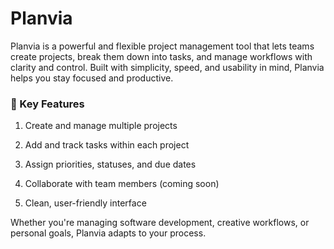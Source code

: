 # Planvia
Planvia is a powerful and flexible project management tool that lets teams create projects, break them down into tasks, and manage workflows with clarity and control. Built with simplicity, speed, and usability in mind, Planvia helps you stay focused and productive.


### 🔧 Key Features
1. Create and manage multiple projects

2. Add and track tasks within each project

3. Assign priorities, statuses, and due dates

4. Collaborate with team members (coming soon)

5. Clean, user-friendly interface

Whether you're managing software development, creative workflows, or personal goals, Planvia adapts to your process.